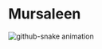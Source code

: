 # Mursaleen

<picture>
  <source media="(prefers-color-scheme: dark)" srcset="https://raw.githubusercontent.com/Mursaleen7/Mursaleen/output/github-snake-dark.svg" />
  <source media="(prefers-color-scheme: light)" srcset="https://raw.githubusercontent.com/Mursaleen7/Mursaleen/output/github-snake.svg" />
 <img src="https://raw.githubusercontent.com/Mursaleen7/Mursaleen/output/github-snake.gif" 
       alt="github-snake animation" />
</picture>
